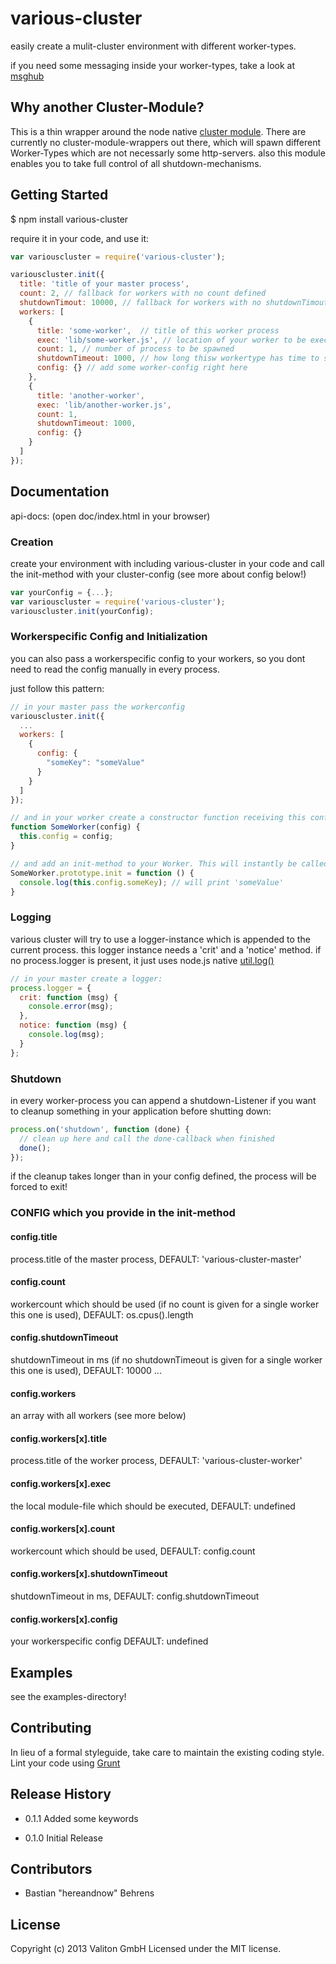 # various-cluster

easily create a mulit-cluster environment with different worker-types.

if you need some messaging inside your worker-types, take a look at [msghub](https://npmjs.org/package/msghub)

## Why another Cluster-Module?

This is a thin wrapper around the node native [cluster module](http://nodejs.org/docs/latest/api/cluster.html). There are currently no cluster-module-wrappers out there, which will spawn different Worker-Types which are not necessarly some http-servers. also this module enables you to take full control of all shutdown-mechanisms.

## Getting Started

$ npm install various-cluster

require it in your code, and use it:

```javascript
var variouscluster = require('various-cluster');

variouscluster.init({
  title: 'title of your master process',
  count: 2, // fallback for workers with no count defined
  shutdownTimout: 10000, // fallback for workers with no shutdownTimout defined
  workers: [
    {
      title: 'some-worker',  // title of this worker process
      exec: 'lib/some-worker.js', // location of your worker to be executed
      count: 1, // number of process to be spawned
      shutdownTimeout: 1000, // how long thisw workertype has time to shutdown
      config: {} // add some worker-config right here
    },
    {
      title: 'another-worker',
      exec: 'lib/another-worker.js',
      count: 1,
      shutdownTimeout: 1000,
      config: {}
    }
  ]
});
```

## Documentation

api-docs: (open doc/index.html in your browser)

### Creation

create your environment with including various-cluster in your code and call the init-method with your cluster-config (see more about config below!)

```javascript
var yourConfig = {...};
var variouscluster = require('various-cluster');
variouscluster.init(yourConfig);
```

### Workerspecific Config and Initialization

you can also pass a workerspecific config to your workers, so you dont need to read the config manually in every process.

just follow this pattern:

```javascript
// in your master pass the workerconfig
variouscluster.init({
  ...
  workers: [
    {
      config: {
        "someKey": "someValue"
      }
    }
  ]
});
```

```javascript
// and in your worker create a constructor function receiving this config
function SomeWorker(config) {
  this.config = config;
}
```

```javascript
// and add an init-method to your Worker. This will instantly be called from various-cluster if present!
SomeWorker.prototype.init = function () {
  console.log(this.config.someKey); // will print 'someValue'
}
```

### Logging

various cluster will try to use a logger-instance which is appended to the current process. this logger instance needs a 'crit' and a 'notice' method. if no process.logger is present, it just uses node.js native [util.log()](http://nodejs.org/api/util.html#util_util_log_string)

```javascript
// in your master create a logger:
process.logger = {
  crit: function (msg) {
    console.error(msg);
  },
  notice: function (msg) {
    console.log(msg);
  }
};
```

### Shutdown

in every worker-process you can append a shutdown-Listener if you want to cleanup something in your application before shutting down:

```javascript
process.on('shutdown', function (done) {
  // clean up here and call the done-callback when finished
  done();
});
```
if the cleanup takes longer than in your config defined, the process will be forced to exit!


### CONFIG which you provide in the init-method

#### config.title

process.title of the master process, DEFAULT: 'various-cluster-master'

#### config.count

workercount which should be used (if no count is given for a single worker this one is used), DEFAULT: os.cpus().length

#### config.shutdownTimeout

shutdownTimeout in ms (if no shutdownTimeout is given for a single worker this one is used), DEFAULT: 10000
...

#### config.workers

an array with all workers (see more below)


#### config.workers[x].title

process.title of the worker process, DEFAULT: 'various-cluster-worker'

#### config.workers[x].exec

the local module-file which should be executed, DEFAULT: undefined

#### config.workers[x].count

workercount which should be used, DEFAULT: config.count

#### config.workers[x].shutdownTimeout

shutdownTimeout in ms, DEFAULT: config.shutdownTimeout

#### config.workers[x].config

your workerspecific config DEFAULT: undefined

## Examples

see the examples-directory!

## Contributing

In lieu of a formal styleguide, take care to maintain the existing coding style. Lint your code using [Grunt](http://gruntjs.com/)

## Release History

- 0.1.1 Added some keywords

- 0.1.0 Initial Release

## Contributors

- Bastian "hereandnow" Behrens

## License
Copyright (c) 2013 Valiton GmbH
Licensed under the MIT license.

